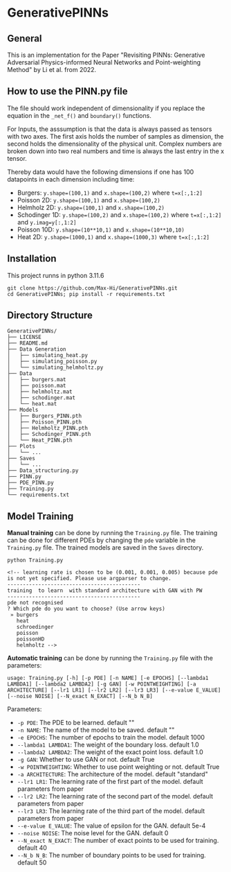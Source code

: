 # GenerativePINNs

## General

This is an implementation for the Paper "Revisiting PINNs: Generative Adversarial Physics-informed Neural Networks and Point-weighting Method" by Li et al. from 2022. 

## How to use the PINN.py file

The file should work independent of dimensionality if you replace the equation in the ``_net_f()`` and ``boundary()`` functions. 

For Inputs, the asssumption is that the data is always passed as tensors with two axes. The first axis holds the number of samples as dimension, the second holds the dimensionality of the physical unit. Complex numbers are broken down into two real numbers and time is always the last entry in the x tensor. 

Thereby data would have the following dimensions if one has $100$ datapoints in each dimension including time:
- Burgers: ``y.shape=(100,1)`` and ``x.shape=(100,2)`` where ``t=x[:,1:2]``
- Poisson 2D: ``y.shape=(100,1)`` and ``x.shape=(100,2)``
- Helmholz 2D: ``y.shape=(100,1)`` and ``x.shape=(100,2)``
- Schodinger 1D: ``y.shape=(100,2)`` and ``x.shape=(100,2)`` where ``t=x[:,1:2]`` and ``y.imag=y[:,1:2]``
- Poisson 10D: ``y.shape=(10**10,1)`` and ``x.shape=(10**10,10)``
- Heat 2D: ``y.shape=(1000,1)`` and ``x.shape=(1000,3)`` where ``t=x[:,1:2]`` 

## Installation

This project runns in python 3.11.6

```
git clone https://github.com/Max-Hi/GenerativePINNs.git
cd GenerativePINNs; pip install -r requirements.txt
```

## Directory Structure

```
GenerativePINNs/
├── LICENSE
├── README.md
├── Data Generation
│   ├── simulating_heat.py
│   ├── simulating_poisson.py
│   └── simulating_helmholtz.py
├── Data
│   ├── burgers.mat
│   ├── poisson.mat
│   ├── helmholtz.mat
│   ├── schodinger.mat
│   └── heat.mat
├── Models
│   ├── Burgers_PINN.pth
│   ├── Poisson_PINN.pth
│   ├── Helmholtz_PINN.pth
│   ├── Schodinger_PINN.pth
│   └── Heat_PINN.pth
├── Plots
│   └── ...
├── Saves
│   └── ...
├── Data_structuring.py
├── PINN.py
├── PDE_PINN.py
├── Training.py
└── requirements.txt
```

## Model Training

**Manual training** can be done by running the ``Training.py`` file. The training can be done for different PDEs by changing the ``pde`` variable in the ``Training.py`` file. The trained models are saved in the ``Saves`` directory.

```
python Training.py

<!-- learning rate is chosen to be (0.001, 0.001, 0.005) because pde is not yet specified. Please use argparser to change.
-------------------------------------------
training  to learn  with standard architecture with GAN with PW 
-------------------------------------------
pde not recognised
? Which pde do you want to choose? (Use arrow keys)
 » burgers
   heat
   schroedinger
   poisson
   poissonHD
   helmholtz -->
```

**Automatic training** can be done by running the ``Training.py`` file with the parameters:

```
usage: Training.py [-h] [-p PDE] [-n NAME] [-e EPOCHS] [--lambda1 LAMBDA1] [--lambda2 LAMBDA2] [-g GAN] [-w POINTWEIGHTING] [-a ARCHITECTURE] [--lr1 LR1] [--lr2 LR2] [--lr3 LR3] [--e-value E_VALUE] [--noise NOISE] [--N_exact N_EXACT] [--N_b N_B]
```
Parameters:
- ``-p PDE``: The PDE to be learned. default ""
- ``-n NAME``: The name of the model to be saved. default ""
- ``-e EPOCHS``: The number of epochs to train the model. default 1000
- ``--lambda1 LAMBDA1``: The weight of the boundary loss. default 1.0
- ``--lambda2 LAMBDA2``: The weight of the exact point loss. default 1.0
- ``-g GAN``: Whether to use GAN or not. default True
- ``-w POINTWEIGHTING``: Whether to use point weighting or not. default True
- ``-a ARCHITECTURE``: The architecture of the model. default "standard"
- ``--lr1 LR1``: The learning rate of the first part of the model. default parameters from paper
- ``--lr2 LR2``: The learning rate of the second part of the model. default parameters from paper 
- ``--lr3 LR3``: The learning rate of the third part of the model. default parameters from paper
- ``--e-value E_VALUE``: The value of epsilon for the GAN. default 5e-4
- ``--noise NOISE``: The noise level for the GAN. default 0
- ``--N_exact N_EXACT``: The number of exact points to be used for training. default 40
- ``--N_b N_B``: The number of boundary points to be used for training. default 50
